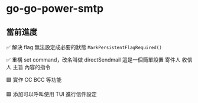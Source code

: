 # go-go-power-smtp

## 當前進度

✅ 解決 flag 無法設定成必要的狀態 `MarkPersistentFlagRequired()`

✅ 重構 set command，改名叫做 directSendmail 這是一個簡單設置 寄件人 收信人 主旨 內容的指令

🟩 實作 CC BCC 等功能

🟩 添加可以呼叫使用 TUI 進行信件設定
